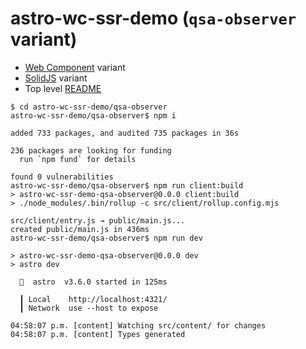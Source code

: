 # astro-wc-ssr-demo (`qsa-observer` variant)
- [Web Component](../wc/README.md) variant
- [SolidJS](../solid-js/README.md) variant
- Top level [README](../README.md)

```shell
$ cd astro-wc-ssr-demo/qsa-observer
astro-wc-ssr-demo/qsa-observer$ npm i

added 733 packages, and audited 735 packages in 36s

236 packages are looking for funding
  run `npm fund` for details

found 0 vulnerabilities
astro-wc-ssr-demo/qsa-observer$ npm run client:build
> astro-wc-ssr-demo-qsa-observer@0.0.0 client:build
> ./node_modules/.bin/rollup -c src/client/rollup.config.mjs

src/client/entry.js → public/main.js...
created public/main.js in 436ms
astro-wc-ssr-demo/qsa-observer$ npm run dev

> astro-wc-ssr-demo-qsa-observer@0.0.0 dev
> astro dev

  🚀  astro  v3.6.0 started in 125ms
  
  ┃ Local    http://localhost:4321/
  ┃ Network  use --host to expose
  
04:58:07 p.m. [content] Watching src/content/ for changes
04:58:07 p.m. [content] Types generated
```
